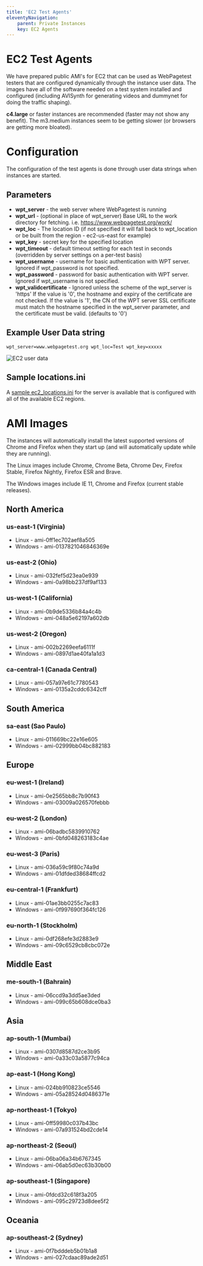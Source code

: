 ```yaml
---
title: 'EC2 Test Agents'
eleventyNavigation:
    parent: Private Instances 
    key: EC2 Agents
---
```

# EC2 Test Agents

We have prepared public AMI's for EC2 that can be used as WebPagetest testers that are configured dynamically through the instance user data. The images have all of the software needed on a test system installed and configured (including AVISynth for generating videos and dummynet for doing the traffic shaping).

**c4.large** or faster instances are recommended (faster may not show any benefit).  The m3.medium instances seem to be getting slower (or browsers are getting more bloated).

# Configuration

The configuration of the test agents is done through user data strings when instances are started.

## Parameters

* **wpt_server** - the web server where WebPagetest is running
* **wpt_url** - (optional in place of wpt_server) Base URL to the work directory for fetching.  i.e. https://www.webpagetest.org/work/
* **wpt_loc** - The location ID (if not specified it will fall back to wpt_location or be built from the region - ec2-us-east for example)
* **wpt_key** - secret key for the specified location
* **wpt_timeout** - default timeout setting for each test in seconds (overridden by server settings on a per-test basis)
* **wpt_username** - username for basic authentication with WPT server. Ignored if wpt_password is not specified.
* **wpt_password** - password for basic authentication with WPT server. Ignored if wpt_username is not specified.
* **wpt_validcertificate** - Ignored unless the scheme of the wpt_server is 'https' If the value is '0', the hostname and expiry of the certificate are not checked. If the value is '1', the CN of the WPT server SSL certificate must match the hostname specified in the wpt_server parameter, and the certificate must be valid. (defaults to '0')

## Example User Data string
```
wpt_server=www.webpagetest.org wpt_loc=Test wpt_key=xxxxx
```

![EC2 user data](/img/ec2config.png)

## Sample locations.ini

A [sample ec2_locations.ini](https://github.com/WPO-Foundation/webpagetest/blob/master/www/settings/ec2_locations.ini) for the server is available that is configured with all of the available EC2 regions.

# AMI Images

The instances will automatically install the latest supported versions of Chrome and Firefox when they start up (and will automatically update while they are running).

The Linux images include Chrome, Chrome Beta, Chrome Dev, Firefox Stable, Firefox Nightly, Firefox ESR and Brave.

The Windows images include IE 11, Chrome and Firefox (current stable releases).

## North America

### us-east-1 (Virginia)

* Linux - ami-0ff1ec702aef8a505
* Windows - ami-0137821046846369e

### us-east-2 (Ohio)

* Linux - ami-032fef5d23ea0e939
* Windows - ami-0a98bb237df9af133

### us-west-1 (California)

* Linux - ami-0b9de5336b84a4c4b
* Windows - ami-048a5e62197a602db

### us-west-2 (Oregon)

* Linux - ami-002b2269eefa6111f
* Windows - ami-0897d1ae40fa1a1d3

### ca-central-1 (Canada Central)

* Linux - ami-057a97e61c7780543
* Windows - ami-0135a2cddc6342cff

## South America

### sa-east (Sao Paulo)

* Linux - ami-011669bc22e16e605
* Windows - ami-02999bb04bc882183

## Europe

### eu-west-1 (Ireland)

* Linux - ami-0e2565bb8c7b90f43
* Windows - ami-03009a026570febbb

### eu-west-2 (London)

* Linux - ami-06badbc5839910762
* Windows - ami-0bfd048263183c4ae

### eu-west-3 (Paris)

* Linux - ami-036a59c9f80c74a9d
* Windows - ami-01dfded38684ffcd2

### eu-central-1 (Frankfurt)

* Linux - ami-01ae3bb0255c7ac83
* Windows - ami-0f997690f364fc126

### eu-north-1 (Stockholm)

* Linux - ami-0df268efe3d2883e9
* Windows - ami-09c6529cb8cbc072e

## Middle East

### me-south-1 (Bahrain)
* Linux - ami-06ccd9a3dd5ae3ded
* Windows - ami-099c65b608dce0ba3

## Asia

### ap-south-1 (Mumbai)

* Linux - ami-0307d8587d2ce3b95
* Windows - ami-0a33c03a5877c94ca

### ap-east-1 (Hong Kong)

* Linux - ami-024bb910823ce5546
* Windows - ami-05a28524d0486371e

### ap-northeast-1 (Tokyo)

* Linux - ami-0ff59980c037b43bc
* Windows - ami-07a931524bd2cde14

### ap-northeast-2 (Seoul)

* Linux - ami-06ba06a34b6767345
* Windows - ami-06ab5d0ec63b30b00

### ap-southeast-1 (Singapore)

* Linux - ami-0fdcd32c618f3a205
* Windows - ami-095c29723d8dee5f2

## Oceania

### ap-southeast-2 (Sydney)

* Linux - ami-0f7bdddeb5b01b1a8
* Windows - ami-027cdaac89ade2d51
